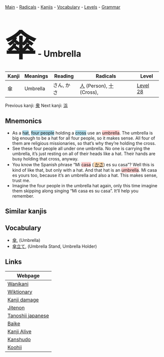 <style> bigfont {font-size: 100px}</style>
[Main](../index.md) -
[Radicals](../radicals.md) -
[Kanjis](../kanjis.md) -
[Vocabulary](../vocabulary.md) -
[Levels](../levels.md) -
[Grammar](../grammar.md)
# <bigfont> 傘</bigfont> - Umbrella 

| Kanji | Meanings | Reading | Radicals | Level |
| --- | --- | --- | --- | --- |
| 傘 | Umbrella | さん, かさ | [人](../radicals/人.md) (Person), [十](../radicals/十.md) (Cross),  | [Level 28](../levels/wk_level28.md) |

Previous kanji: [衆](衆.md) Next kanji: [浜](浜.md) 

## Mnemonics
 * As a <span style="background-color:#ADD8E6"> hat</span>, <span style="background-color:#ADD8E6"> four people</span> holding a <span style="background-color:#ADD8E6"> cross</span> use an <span style="background-color:#ffcccb"> umbrella</span>. The umbrella is big enough to be a hat for all four people, so it makes sense. All four of them are religious missionaries, so that’s why they’re holding the cross.
* See these four people all under one umbrella. No one is carrying the umbrella, it’s just resting on all of their heads like a hat. Their hands are busy holding that cross, anyway.
* You know the Spanish phrase “Mi <span style="background-color:#ffcccb"> casa</span> (<span style="background-color:#fed8b1"> [かさ](https://jisho.org/search/かさ)</span>) es su casa”? Well this is kind of like that, but only with a hat. And that hat is an <span style="background-color:#ffcccb"> umbrella</span>. Mi casa es yours too, because it’s an umbrella and also a hat. This makes sense, trust me.
* Imagine the four people in the umbrella hat again, only this time imagine them skipping along singing “Mi casa es su casa”. It’ll help you remember.


## Similar kanjis
 


## Vocabulary
 * [傘](../vocabulary/傘.md), (Umbrella)
* [傘立て](../vocabulary/傘.md), (Umbrella Stand, Umbrella Holder)



## Links 

| Webpage |
| --- |
| [Wanikani          ](https://www.wanikani.com/kanji/傘) |
| [Wiktionary        ](https://en.wiktionary.org/wiki/傘) |
| [Kanji damage      ](http://www.kanjidamage.com/kanji/search?utf8=✓&q=傘) |
| [Jitenon           ](https://jitenon.com/kanji/傘) |
| [Tanoshii japanese ](https://www.tanoshiijapanese.com/dictionary/kanji.cfm?k=傘) |
| [Baike             ](https://baike.baidu.com/item/傘) |
| [Kanji Alive       ](https://app.kanjialive.com/傘) |
| [Kanshudo          ](https://www.kanshudo.com/searchmn?q=傘) |
| [Koohii            ](https://kanji.koohii.com/study/kanji/傘) |
